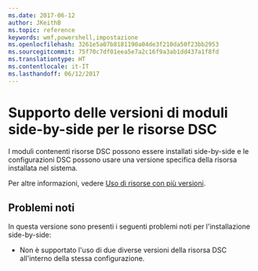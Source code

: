 ```yaml
---
ms.date: 2017-06-12
author: JKeithB
ms.topic: reference
keywords: wmf,powershell,impostazione
ms.openlocfilehash: 3261e5a07b8181190a04de3f210da50f23bb2953
ms.sourcegitcommit: 75f70c7df01eea5e7a2c16f9a3ab1dd437a1f8fd
ms.translationtype: HT
ms.contentlocale: it-IT
ms.lasthandoff: 06/12/2017
---
```

# <a name="side-by-side-module-versioning-support-for-dsc-resources"></a>Supporto delle versioni di moduli side-by-side per le risorse DSC

I moduli contenenti risorse DSC possono essere installati side-by-side e le configurazioni DSC possono usare una versione specifica della risorsa installata nel sistema.

Per altre informazioni, vedere [Uso di risorse con più versioni](https://msdn.microsoft.com/powershell/dsc/sxsresource).

## <a name="known-issues"></a>Problemi noti

In questa versione sono presenti i seguenti problemi noti per l'installazione side-by-side:

-   Non è supportato l'uso di due diverse versioni della risorsa DSC all'interno della stessa configurazione.

